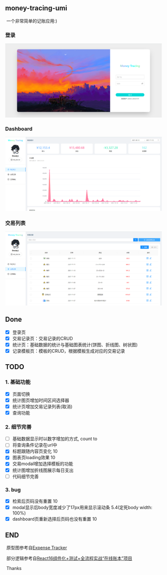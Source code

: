## money-tracing-umi

​	一个非常简单的记账应用:)

### 登录

![](./preview/login.png)

### Dashboard

![](./preview/dashboard.png)

### 交易列表

![](./preview/list.png)

## Done

- [x] 登录页
- [x] 交易记录页：交易记录的CRUD
- [x] 统计页：基础数据的统计与基础图表统计(饼图、折线图、树状图)
- [x] 记录模板页：模板的CRUD，根据模板生成对应的交易记录

## TODO

### 1. 基础功能

- [x] 页面切换
- [x] 统计图页增加时间区间选择器
- [x] 统计页增加交易记录列表(取消)
- [x] 查询功能

### 2. 细节完善

- [ ] 基础数据显示时以数字增加的方式, count to
- [ ] 将查询条件记录在url中
- [x] 标题跟随内容页变化 10
- [x] 图表页loading效果 10
- [x] 交易modal增加选择模板的功能
- [x] 统计图增加折线图展示每日支出
- [ ] 代码细节完善

### 3. bug

- [x] 检索后页码没有重置 10
- [x] modal显示后body宽度减少了17px用来显示滚动条 5.4(定死body width: 100%)
- [x] dashboard页重新选择后页码也没有重置 10

## END

​	原型图参考自[Expense Tracker](https://www.behance.net/gallery/65608331/Expense-Tracker-Dashboard-%28With-live-demo%29)

​	部分逻辑参考自[React16组件化+测试+全流程实战“在线账本”项目](https://coding.imooc.com/class/302.html)

​	Thanks

